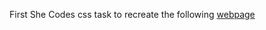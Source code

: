 First She Codes css task to recreate the following <a href="https://redesigned-adventure-m6ey7k5.pages.github.io">webpage</a>
